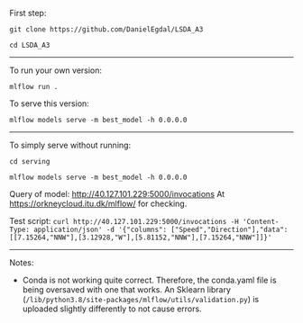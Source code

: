 First step:

`git clone https://github.com/DanielEgdal/LSDA_A3`

`cd LSDA_A3`
____
To run your own version:

`mlflow run .`

To serve this version:

`mlflow models serve -m best_model -h 0.0.0.0`
____
To simply serve without running: 

`cd serving`

`mlflow models serve -m best_model -h 0.0.0.0`

Query of model: http://40.127.101.229:5000/invocations
At https://orkneycloud.itu.dk/mlflow/ for checking.

Test script: `curl http://40.127.101.229:5000/invocations -H 'Content-Type: application/json' -d '{"columns": ["Speed","Direction"],"data":[[7.15264,"NNW"],[3.12928,"W"],[5.81152,"NNW"],[7.15264,"NNW"]]}'`

____
Notes:

* Conda is not working quite correct. Therefore, the conda.yaml file is being oversaved with one that works. An Sklearn library (`/lib/python3.8/site-packages/mlflow/utils/validation.py`) is uploaded slightly differently to not cause errors.

